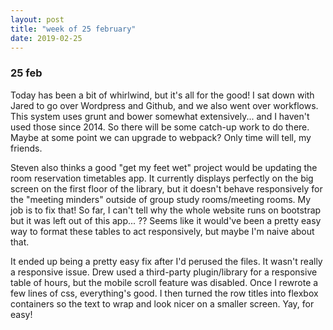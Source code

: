 ```yaml
---
layout: post
title: "week of 25 february"
date: 2019-02-25
---
```


### 25 feb 

Today has been a bit of whirlwind, but it's all for the good! I sat down with Jared to go over Wordpress and Github, and we also went over workflows. This system uses grunt and bower somewhat extensively... and I haven't used those since 2014. So there will be some catch-up work to do there. Maybe at some point we can upgrade to webpack? Only time will tell, my friends.

Steven also thinks a good "get my feet wet" project would be updating the room reservation timetables app. It currently displays perfectly on the big screen on the first floor of the library, but it doesn't behave responsively for the "meeting minders" outside of group study rooms/meeting rooms. My job is to fix that! So far, I can't tell why the whole website runs on bootstrap but it was left out of this app... ?? Seems like it would've been a pretty easy way to format these tables to act responsively, but maybe I'm naive about that.

It ended up being a pretty easy fix after I'd perused the files. It wasn't really a responsive issue. Drew used a third-party plugin/library for a responsive table of hours, but the mobile scroll feature was disabled. Once I rewrote a few lines of css, everything's good. I then turned the row titles into flexbox containers so the text to wrap and look nicer on a smaller screen. Yay, for easy!
